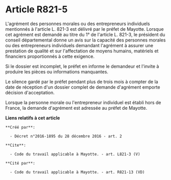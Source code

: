 # Article R821-5

L'agrément des personnes morales ou des entrepreneurs individuels mentionnés à l'article L. 821-3 est délivré par le préfet
de Mayotte. Lorsque cet agrément est demandé au titre du 1° de l'article L. 821-3, le président du conseil départemental
donne un avis sur la capacité des personnes morales ou des entrepreneurs individuels demandant l'agrément à assurer une
prestation de qualité et sur l'affectation de moyens humains, matériels et financiers proportionnés à cette exigence. 

Si le dossier est incomplet, le préfet en informe le demandeur et l'invite à produire les pièces ou informations manquantes. 

Le silence gardé par le préfet pendant plus de trois mois à compter de la date de réception d'un dossier complet de demande
d'agrément emporte décision d'acceptation. 

Lorsque la personne morale ou l'entrepreneur individuel est établi hors de France, la demande d'agrément est adressée au
préfet de Mayotte.

**Liens relatifs à cet article**

	**Créé par**:

	  - Décret n°2016-1895 du 28 décembre 2016 - art. 2

	**Cite**:

	  - Code du travail applicable à Mayotte. - art. L821-3 (V)

	**Cité par**:

	  - Code du travail applicable à Mayotte. - art. R821-13 (VD)
